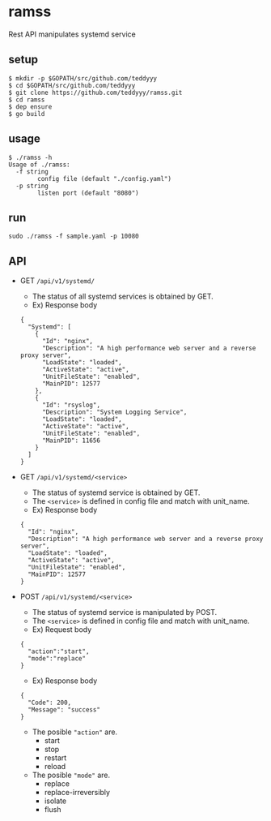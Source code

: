 ramss
===============
Rest API manipulates systemd service


setup
--------------

```
$ mkdir -p $GOPATH/src/github.com/teddyyy
$ cd $GOPATH/src/github.com/teddyyy
$ git clone https://github.com/teddyyy/ramss.git
$ cd ramss
$ dep ensure
$ go build
```

usage
--------------
```
$ ./ramss -h
Usage of ./ramss:
  -f string
        config file (default "./config.yaml")
  -p string
        listen port (default "8080")
```

run
--------------
```
sudo ./ramss -f sample.yaml -p 10080
```

API
--------------
* GET `/api/v1/systemd/`
  * The status of all systemd services is obtained by GET.
  * Ex) Response body
  ```
  {
    "Systemd": [
      {
        "Id": "nginx",
        "Description": "A high performance web server and a reverse proxy server",
        "LoadState": "loaded",
        "ActiveState": "active",
        "UnitFileState": "enabled",
        "MainPID": 12577
      },
      {
        "Id": "rsyslog",
        "Description": "System Logging Service",
        "LoadState": "loaded",
        "ActiveState": "active",
        "UnitFileState": "enabled",
        "MainPID": 11656
      }
    ]
  }
  ```

* GET `/api/v1/systemd/<service>`
  * The status of systemd service is obtained by GET.
  * The `<service>` is defined in config file and match with unit_name.
  * Ex) Response body
  ```
  {
    "Id": "nginx",
    "Description": "A high performance web server and a reverse proxy server",
    "LoadState": "loaded",
    "ActiveState": "active",
    "UnitFileState": "enabled",
    "MainPID": 12577
  }
  ```

* POST `/api/v1/systemd/<service>`
  * The status of systemd service is manipulated by POST.
  * The `<service>` is defined in config file and match with unit_name.
  * Ex) Request body
  ```
  {
    "action":"start",
    "mode":"replace"
  }
  ```
  * Ex) Response body
  ```
  {
    "Code": 200,
    "Message": "success"
  }
  ```

  * The posible `"action"` are.
    * start
    * stop
    * restart
    * reload
  * The posible `"mode"` are.
    * replace
    * replace-irreversibly
    * isolate
    * flush

